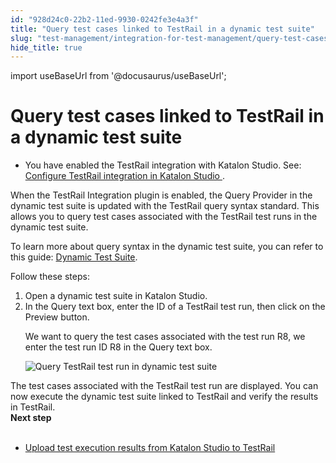```yaml
---
id: "928d24c0-22b2-11ed-9930-0242fe3e4a3f"
title: "Query test cases linked to TestRail in a dynamic test suite"
slug: "test-management/integration-for-test-management/query-test-cases-linked-to-testrail-in-a-dynamic-test-suite"
hide_title: true
---
```

import useBaseUrl from '@docusaurus/useBaseUrl';


# <a id="task-6760" class="anchor_top_offset"/><a id="ariaid-title1" class="anchor_top_offset"/>Query test cases linked to TestRail in a dynamic test suite

<div xmlns="http://www.w3.org/1999/xhtml" className="section prereq p"><ul className="ul"><li className="li"><p className="p">You have enabled the TestRail integration   with <span className="ph">Katalon Studio</span>. See: <a className="xref" href="/test-management/integration-for-test-management/configure-testrail-integration-in-katalon-studio">Configure TestRail integration in <span className="ph">Katalon Studio</span> </a>.</p></li></ul></div>
<section xmlns="http://www.w3.org/1999/xhtml" className="section context"><p className="p">When the <span className="ph uicontrol">TestRail Integration</span> plugin is enabled, the <span className="ph uicontrol">Query       Provider</span> in the dynamic test suite is updated with the TestRail query     syntax standard. This allows you to query test cases associated with the TestRail test runs   in the dynamic test suite.   </p><p className="p">To learn more about query syntax in the dynamic test suite, you can     refer to this guide: <a className="xref" href="/test-management/manage-tests/dynamic-test-suite/manage-dynamic-test-suites-in-katalon-studio">Dynamic       Test Suite</a>.</p><p className="p">Follow these steps:</p></section> 
<ol xmlns="http://www.w3.org/1999/xhtml" className="ol steps"><li className="li step stepexpand"><span className="ph cmd">Open a dynamic test suite in <span className="ph">Katalon Studio</span>.</span></li><li className="li step stepexpand"><span className="ph cmd">In the <span className="ph uicontrol">Query</span> text box, enter the ID of a TestRail test       run, then click on the <span className="ph uicontrol">Preview</span> button.</span><div className="itemgroup stepxmp"><p className="p">We want to query the test cases associated with the test         run <span className="ph uicontrol">R8</span>, we enter the test run ID <span className="ph uicontrol">R8</span> in the <span className="ph uicontrol">Query</span> text box.</p><p className="p"><img className="image" src={useBaseUrl("/928adad0-22b2-11ed-9930-0242fe3e4a3f.png")} alt="Query TestRail test run in dynamic test suite" /></p></div></li></ol> 
<section xmlns="http://www.w3.org/1999/xhtml" className="section result">The test cases associated with the TestRail test run are displayed. You can now execute the dynamic test suite linked to TestRail and verify the  results in TestRail.</section> 
<nav xmlns="http://www.w3.org/1999/xhtml" role="navigation" className="related-links"><div className="linklist"><strong>Next step</strong><br /><br /><ul className="linklist"><li className="linklist"><a className="link" href="/reports-and-analytics/integration-for-reports-and-analytics/upload-test-execution-results-from-katalon-studio-to-testrail">Upload test execution results from Katalon Studio to TestRail</a></li></ul></div></nav> 

